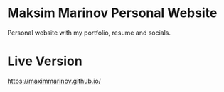 # Maksim Marinov Personal Website
Personal website with my portfolio, resume and socials.

# Live Version
https://maximmarinov.github.io/
